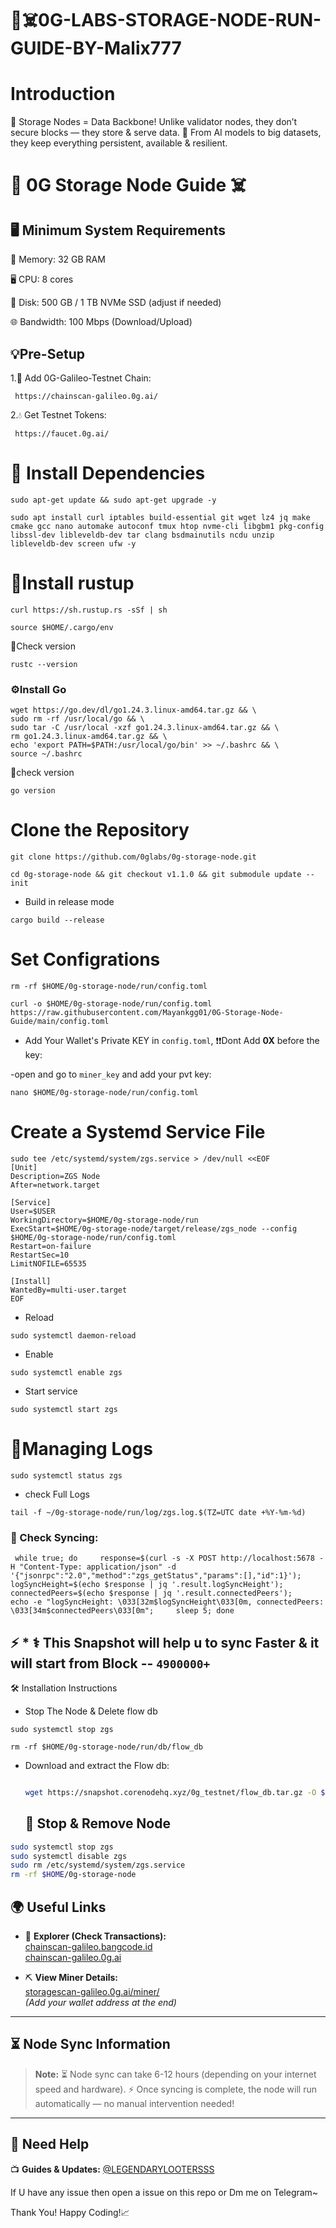 # 👻☠️0G-LABS-STORAGE-NODE-RUN-GUIDE-BY-Malix777
# Introduction
🚀 Storage Nodes = Data Backbone!
Unlike validator nodes, they don’t secure blocks — they store & serve data.
📂 From AI models to big datasets, they keep everything persistent, available & resilient.
                      
 # 👻 0G Storage Node Guide ☠️
## 🖥️ Minimum System Requirements

🧠 Memory: 32 GB RAM

🖥️ CPU: 8 cores

💾 Disk: 500 GB / 1 TB NVMe SSD (adjust if needed)

🌐 Bandwidth: 100 Mbps (Download/Upload)

## 💡Pre-Setup

1.🔗 Add 0G-Galileo-Testnet Chain:

     https://chainscan-galileo.0g.ai/

2.💧 Get Testnet Tokens:

     https://faucet.0g.ai/

# 🔧 Install Dependencies

```
sudo apt-get update && sudo apt-get upgrade -y
```

```
sudo apt install curl iptables build-essential git wget lz4 jq make cmake gcc nano automake autoconf tmux htop nvme-cli libgbm1 pkg-config libssl-dev libleveldb-dev tar clang bsdmainutils ncdu unzip libleveldb-dev screen ufw -y
```

 # 🎯Install rustup
 ```
curl https://sh.rustup.rs -sSf | sh
```

```
source $HOME/.cargo/env
```

🔁Check version

```
rustc --version
```

###  ⚙️Install Go
```
wget https://go.dev/dl/go1.24.3.linux-amd64.tar.gz && \
sudo rm -rf /usr/local/go && \
sudo tar -C /usr/local -xzf go1.24.3.linux-amd64.tar.gz && \
rm go1.24.3.linux-amd64.tar.gz && \
echo 'export PATH=$PATH:/usr/local/go/bin' >> ~/.bashrc && \
source ~/.bashrc
```

🔁check version

```
go version
```

# Clone the Repository

```
git clone https://github.com/0glabs/0g-storage-node.git
```

```
cd 0g-storage-node && git checkout v1.1.0 && git submodule update --init
```

* Build in release mode 

```
cargo build --release
```

# Set Configrations

```
rm -rf $HOME/0g-storage-node/run/config.toml
```
```
curl -o $HOME/0g-storage-node/run/config.toml https://raw.githubusercontent.com/Mayankgg01/0G-Storage-Node-Guide/main/config.toml
```


* Add Your Wallet's Private KEY in `config.toml`, ❗❗Dont Add **0X** before the key:

-open and go to `miner_key` and add your pvt key:

```
nano $HOME/0g-storage-node/run/config.toml
```

# Create a Systemd Service File

```
sudo tee /etc/systemd/system/zgs.service > /dev/null <<EOF
[Unit]
Description=ZGS Node
After=network.target

[Service]
User=$USER
WorkingDirectory=$HOME/0g-storage-node/run
ExecStart=$HOME/0g-storage-node/target/release/zgs_node --config $HOME/0g-storage-node/run/config.toml
Restart=on-failure
RestartSec=10
LimitNOFILE=65535

[Install]
WantedBy=multi-user.target
EOF
```

* Reload

```
sudo systemctl daemon-reload
```

* Enable

```
sudo systemctl enable zgs
```

* Start service

```
sudo systemctl start zgs
```

# 📡Managing Logs

```
sudo systemctl status zgs
```

* check Full Logs

```
tail -f ~/0g-storage-node/run/log/zgs.log.$(TZ=UTC date +%Y-%m-%d)
```

### 🔄 Check Syncing:

```
 while true; do     response=$(curl -s -X POST http://localhost:5678 -H "Content-Type: application/json" -d '{"jsonrpc":"2.0","method":"zgs_getStatus","params":[],"id":1}');     logSyncHeight=$(echo $response | jq '.result.logSyncHeight');     connectedPeers=$(echo $response | jq '.result.connectedPeers');     echo -e "logSyncHeight: \033[32m$logSyncHeight\033[0m, connectedPeers: \033[34m$connectedPeers\033[0m";     sleep 5; done
```

## ⚡ * ⚕️ This Snapshot will help u to sync Faster & it will start from Block -- `4900000+`

🛠️ Installation Instructions

* Stop The Node & Delete flow db

```
sudo systemctl stop zgs
```

```
rm -rf $HOME/0g-storage-node/run/db/flow_db
```

* Download and extract the Flow db:

  ```bash

  wget https://snapshot.corenodehq.xyz/0g_testnet/flow_db.tar.gz -O $HOME/0g-storage-node/run/db/flow_db.tar.gz && tar -xzvf $HOME/0g-storage-node/run/db/flow_db.tar.gz -C $HOME/0g-storage-node/run/db/
  ```

  ## 🛑 Stop & Remove Node

```bash
sudo systemctl stop zgs
sudo systemctl disable zgs
sudo rm /etc/systemd/system/zgs.service
rm -rf $HOME/0g-storage-node
```

## 🌍 Useful Links

- 🔎 **Explorer (Check Transactions):**  
  [chainscan-galileo.bangcode.id](https://chainscan-galileo.bangcode.id/)  
  [chainscan-galileo.0g.ai](https://chainscan-galileo.0g.ai/)

- ⛏️ **View Miner Details:**  
  [storagescan-galileo.0g.ai/miner/](https://storagescan-galileo.0g.ai/miner/)  
  *(Add your wallet address at the end)*

---
## ⏳ Node Sync Information

> **Note:** ⏳ Node sync can take 6-12 hours (depending on your internet speed and hardware). ⚡ Once syncing is complete, the node will run automatically — no manual intervention needed! 
---
## 🙋 Need Help

 📺 **Guides & Updates:** [@LEGENDARYLOOTERSSS](https://t.me/LEGENDARYLOOTERSSS)

 If U have any issue then open a issue on this repo or Dm me on Telegram~

Thank You! Happy Coding!📈
```

